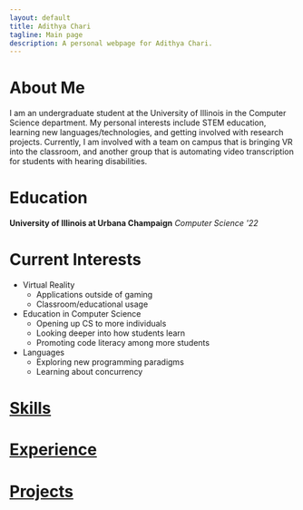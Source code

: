 ```yaml
---
layout: default
title: Adithya Chari
tagline: Main page
description: A personal webpage for Adithya Chari.
---
```


# About Me
I am an undergraduate student at the University of Illinois in the Computer Science department. My personal interests include STEM education, learning new languages/technologies, and getting involved with research projects. Currently, I am involved with a team on campus that is bringing VR into the classroom, and another group that is automating video transcription for students with hearing disabilities.

# Education
**University of Illinois at Urbana Champaign** 
*Computer Science '22*

# Current Interests

- Virtual Reality
  - Applications outside of gaming
  - Classroom/educational usage
- Education in Computer Science
  - Opening up CS to more individuals
  - Looking deeper into how students learn
  - Promoting code literacy among more students
- Languages
  - Exploring new programming paradigms
  - Learning about concurrency


# [Skills](pages/skills.md)

# [Experience](pages/experience.md)

# [Projects](pages/projects.md)
